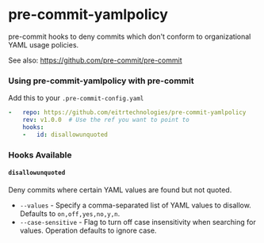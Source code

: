 # pre-commit-yamlpolicy
pre-commit hooks to deny commits which don't conform to organizational YAML
usage policies.

See also: <https://github.com/pre-commit/pre-commit>

### Using pre-commit-yamlpolicy with pre-commit

Add this to your `.pre-commit-config.yaml`

```yaml
-   repo: https://github.com/eitrtechnologies/pre-commit-yamlpolicy
    rev: v1.0.0  # Use the ref you want to point to
    hooks:
    -   id: disallowunquoted
```

### Hooks Available

#### `disallowunquoted`
Deny commits where certain YAML values are found but not quoted.
  - `--values` - Specify a comma-separated list of YAML values to disallow.
    Defaults to `on,off,yes,no,y,n`.
  - `--case-sensitive` - Flag to turn off case insensitivity when searching for
    values. Operation defaults to ignore case.
